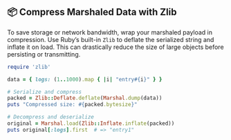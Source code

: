## 📦 Compress Marshaled Data with Zlib
To save storage or network bandwidth, wrap your marshaled payload in compression. Use Ruby’s built-in `Zlib` to deflate the serialized string and inflate it on load. This can drastically reduce the size of large objects before persisting or transmitting.

```ruby
require 'zlib'

data = { logs: (1..1000).map { |i| "entry#{i}" } }

# Serialize and compress
packed = Zlib::Deflate.deflate(Marshal.dump(data))
puts "Compressed size: #{packed.bytesize}"

# Decompress and deserialize
original = Marshal.load(Zlib::Inflate.inflate(packed))
puts original[:logs].first  # => "entry1"
```